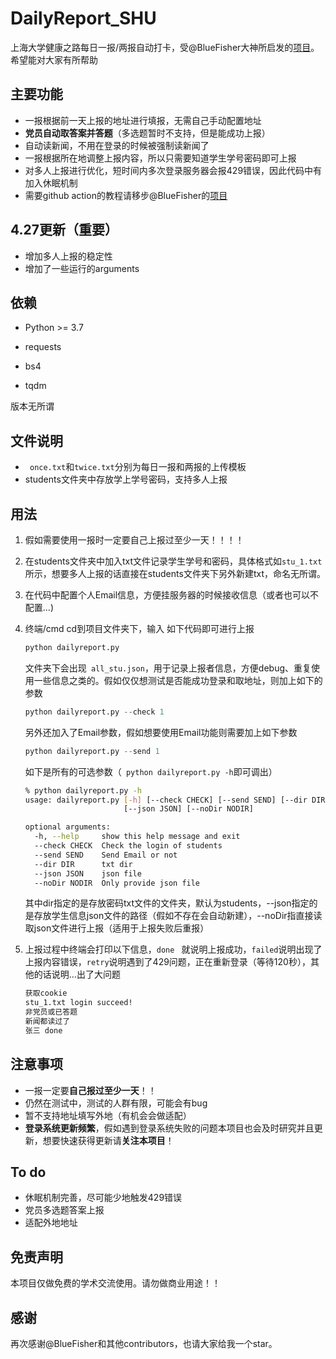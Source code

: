 # DailyReport_SHU

上海大学健康之路每日一报/两报自动打卡，受@BlueFisher大神所启发的[项目](https://github.com/BlueFisher/SHU-selfreport)。希望能对大家有所帮助



## 主要功能

* 一报根据前一天上报的地址进行填报，无需自己手动配置地址 
* **党员自动取答案并答题**（多选题暂时不支持，但是能成功上报）
* 自动读新闻，不用在登录的时候被强制读新闻了
* 一报根据所在地调整上报内容，所以只需要知道学生学号密码即可上报
* 对多人上报进行优化，短时间内多次登录服务器会报429错误，因此代码中有加入休眠机制
* 需要github action的教程请移步@BlueFisher的[项目](https://github.com/BlueFisher/SHU-selfreport)



## 4.27更新（重要）

* 增加多人上报的稳定性
* 增加了一些运行的arguments



## 依赖

* Python >= 3.7

* requests
* bs4
* tqdm

版本无所谓



## 文件说明

- ` once.txt`和`twice.txt`分别为每日一报和两报的上传模板
- students文件夹中存放学上学号密码，支持多人上报



## 用法


1. 假如需要使用一报时一定要自己上报过至少一天！！！！

2. 在students文件夹中加入txt文件记录学生学号和密码，具体格式如`stu_1.txt`所示，想要多人上报的话直接在students文件夹下另外新建txt，命名无所谓。

3. 在代码中配置个人Email信息，方便挂服务器的时候接收信息（或者也可以不配置...)

4. 终端/cmd cd到项目文件夹下，输入 如下代码即可进行上报

    ```python
    python dailyreport.py 
    ```

    文件夹下会出现` all_stu.json`，用于记录上报者信息，方便debug、重复使用一些信息之类的。假如仅仅想测试是否能成功登录和取地址，则加上如下的参数

    ```python
    python dailyreport.py --check 1
    ```

    另外还加入了Email参数，假如想要使用Email功能则需要加上如下参数

    ```python
    python dailyreport.py --send 1
    ```

    如下是所有的可选参数（` python dailyreport.py -h`即可调出）

    ```bash
    % python dailyreport.py -h       
    usage: dailyreport.py [-h] [--check CHECK] [--send SEND] [--dir DIR]
                          [--json JSON] [--noDir NODIR]
    
    optional arguments:
      -h, --help     show this help message and exit
      --check CHECK  Check the login of students
      --send SEND    Send Email or not
      --dir DIR      txt dir
      --json JSON    json file
      --noDir NODIR  Only provide json file
    ```

    其中dir指定的是存放密码txt文件的文件夹，默认为students，--json指定的是存放学生信息json文件的路径（假如不存在会自动新建），--noDir指直接读取json文件进行上报（适用于上报失败后重报）

6. 上报过程中终端会打印以下信息，`done ` 就说明上报成功，`failed`说明出现了上报内容错误，`retry`说明遇到了429问题，正在重新登录（等待120秒），其他的话说明...出了大问题

    ``` bash
    获取cookie
    stu_1.txt login succeed!
    非党员或已答题
    新闻都读过了
    张三 done
    ```



## 注意事项

* 一报一定要**自己报过至少一天**！！ 
* 仍然在测试中，测试的人群有限，可能会有bug
* 暂不支持地址填写外地（有机会会做适配）
* **登录系统更新频繁**，假如遇到登录系统失败的问题本项目也会及时研究并且更新，想要快速获得更新请**关注本项目**！



## To do

* 休眠机制完善，尽可能少地触发429错误
* 党员多选题答案上报
* 适配外地地址



## 免责声明

本项目仅做免费的学术交流使用。请勿做商业用途！！



## 感谢

再次感谢@BlueFisher和其他contributors，也请大家给我一个star。



